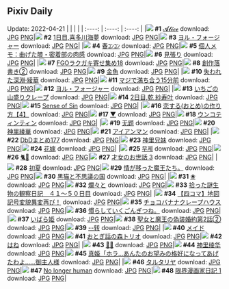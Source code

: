 ## Pixiv Daily
Update: 2022-04-21
|      |      |      |
| :----: | :----: | :----: |
|![](https://pixiv.microyu.workers.dev/c/240x480/img-master/img/2022/04/19/00/06/18/97724425_p0_master1200.jpg) **#1** [𝓐𝓵𝓲𝓬𝓮](https://www.pixiv.net/artworks/97724425) download: [JPG](https://pixiv.microyu.workers.dev/img-original/img/2022/04/19/00/06/18/97724425_p0.jpg) [PNG](https://pixiv.microyu.workers.dev/img-original/img/2022/04/19/00/06/18/97724425_p0.png)|![](https://pixiv.microyu.workers.dev/c/240x480/img-master/img/2022/04/19/00/00/13/97724130_p0_master1200.jpg) **#2** [1日目,喜多川海夢](https://www.pixiv.net/artworks/97724130) download: [JPG](https://pixiv.microyu.workers.dev/img-original/img/2022/04/19/00/00/13/97724130_p0.jpg) [PNG](https://pixiv.microyu.workers.dev/img-original/img/2022/04/19/00/00/13/97724130_p0.png)|![](https://pixiv.microyu.workers.dev/c/240x480/img-master/img/2022/04/19/00/00/02/97724019_p0_master1200.jpg) **#3** [ヨル・フォージャー](https://www.pixiv.net/artworks/97724019) download: [JPG](https://pixiv.microyu.workers.dev/img-original/img/2022/04/19/00/00/02/97724019_p0.jpg) [PNG](https://pixiv.microyu.workers.dev/img-original/img/2022/04/19/00/00/02/97724019_p0.png)|
|![](https://pixiv.microyu.workers.dev/c/240x480/img-master/img/2022/04/19/13/00/00/97732656_p0_master1200.jpg) **#4** [春ｺﾝｺﾝ](https://www.pixiv.net/artworks/97732656) download: [JPG](https://pixiv.microyu.workers.dev/img-original/img/2022/04/19/13/00/00/97732656_p0.jpg) [PNG](https://pixiv.microyu.workers.dev/img-original/img/2022/04/19/13/00/00/97732656_p0.png)|![](https://pixiv.microyu.workers.dev/c/240x480/img-master/img/2022/04/19/09/00/01/97730236_p0_master1200.jpg) **#5** [個人メモ：曲げた膝・密着部の肉感](https://www.pixiv.net/artworks/97730236) download: [JPG](https://pixiv.microyu.workers.dev/img-original/img/2022/04/19/09/00/01/97730236_p0.jpg) [PNG](https://pixiv.microyu.workers.dev/img-original/img/2022/04/19/09/00/01/97730236_p0.png)|![](https://pixiv.microyu.workers.dev/c/240x480/img-master/img/2022/04/19/06/00/01/97728866_p0_master1200.jpg) **#6** [見張り](https://www.pixiv.net/artworks/97728866) download: [JPG](https://pixiv.microyu.workers.dev/img-original/img/2022/04/19/06/00/01/97728866_p0.jpg) [PNG](https://pixiv.microyu.workers.dev/img-original/img/2022/04/19/06/00/01/97728866_p0.png)|
|![](https://pixiv.microyu.workers.dev/c/240x480/img-master/img/2022/04/20/13/27/57/97753558_p0_master1200.jpg) **#7** [FGOラクガキ寄せ集め18](https://www.pixiv.net/artworks/97753558) download: [JPG](https://pixiv.microyu.workers.dev/img-original/img/2022/04/20/13/27/57/97753558_p0.jpg) [PNG](https://pixiv.microyu.workers.dev/img-original/img/2022/04/20/13/27/57/97753558_p0.png)|![](https://pixiv.microyu.workers.dev/c/240x480/img-master/img/2022/04/20/15/56/19/97751017_p0_master1200.jpg) **#8** [創作落書き②](https://www.pixiv.net/artworks/97751017) download: [JPG](https://pixiv.microyu.workers.dev/img-original/img/2022/04/20/15/56/19/97751017_p0.jpg) [PNG](https://pixiv.microyu.workers.dev/img-original/img/2022/04/20/15/56/19/97751017_p0.png)|![](https://pixiv.microyu.workers.dev/c/240x480/img-master/img/2022/04/19/00/00/07/97724072_p0_master1200.jpg) **#9** [金魚](https://www.pixiv.net/artworks/97724072) download: [JPG](https://pixiv.microyu.workers.dev/img-original/img/2022/04/19/00/00/07/97724072_p0.jpg) [PNG](https://pixiv.microyu.workers.dev/img-original/img/2022/04/19/00/00/07/97724072_p0.png)|
|![](https://pixiv.microyu.workers.dev/c/240x480/img-master/img/2022/04/20/17/24/33/97756295_p0_master1200.jpg) **#10** [失われた深淵·綾華](https://www.pixiv.net/artworks/97756295) download: [JPG](https://pixiv.microyu.workers.dev/img-original/img/2022/04/20/17/24/33/97756295_p0.jpg) [PNG](https://pixiv.microyu.workers.dev/img-original/img/2022/04/20/17/24/33/97756295_p0.png)|![](https://pixiv.microyu.workers.dev/c/240x480/img-master/img/2022/04/19/00/12/44/97724632_p0_master1200.jpg) **#11** [マジで満ち合う15分前](https://www.pixiv.net/artworks/97724632) download: [JPG](https://pixiv.microyu.workers.dev/img-original/img/2022/04/19/00/12/44/97724632_p0.jpg) [PNG](https://pixiv.microyu.workers.dev/img-original/img/2022/04/19/00/12/44/97724632_p0.png)|![](https://pixiv.microyu.workers.dev/c/240x480/img-master/img/2022/04/19/18/21/45/97736682_p0_master1200.jpg) **#12** [ヨル・フォージャー](https://www.pixiv.net/artworks/97736682) download: [JPG](https://pixiv.microyu.workers.dev/img-original/img/2022/04/19/18/21/45/97736682_p0.jpg) [PNG](https://pixiv.microyu.workers.dev/img-original/img/2022/04/19/18/21/45/97736682_p0.png)|
|![](https://pixiv.microyu.workers.dev/c/240x480/img-master/img/2022/04/19/20/30/01/97739200_p0_master1200.jpg) **#13** [いちごの山盛りクレープ](https://www.pixiv.net/artworks/97739200) download: [JPG](https://pixiv.microyu.workers.dev/img-original/img/2022/04/19/20/30/01/97739200_p0.jpg) [PNG](https://pixiv.microyu.workers.dev/img-original/img/2022/04/19/20/30/01/97739200_p0.png)|![](https://pixiv.microyu.workers.dev/c/240x480/img-master/img/2022/04/20/00/00/05/97744588_p0_master1200.jpg) **#14** [2日目,乾 紗寿叶](https://www.pixiv.net/artworks/97744588) download: [JPG](https://pixiv.microyu.workers.dev/img-original/img/2022/04/20/00/00/05/97744588_p0.jpg) [PNG](https://pixiv.microyu.workers.dev/img-original/img/2022/04/20/00/00/05/97744588_p0.png)|![](https://pixiv.microyu.workers.dev/c/240x480/img-master/img/2022/04/19/00/05/42/97724406_p0_master1200.jpg) **#15** [Sense of Sin](https://www.pixiv.net/artworks/97724406) download: [JPG](https://pixiv.microyu.workers.dev/img-original/img/2022/04/19/00/05/42/97724406_p0.jpg) [PNG](https://pixiv.microyu.workers.dev/img-original/img/2022/04/19/00/05/42/97724406_p0.png)|
|![](https://pixiv.microyu.workers.dev/c/240x480/img-master/img/2022/04/19/12/00/08/97732000_p0_master1200.jpg) **#16** [恋する(おとめ)の作り方【4】](https://www.pixiv.net/artworks/97732000) download: [JPG](https://pixiv.microyu.workers.dev/img-original/img/2022/04/19/12/00/08/97732000_p0.jpg) [PNG](https://pixiv.microyu.workers.dev/img-original/img/2022/04/19/12/00/08/97732000_p0.png)|![](https://pixiv.microyu.workers.dev/c/240x480/img-master/img/2022/04/19/00/04/54/97724377_p0_master1200.jpg) **#17** [▼](https://www.pixiv.net/artworks/97724377) download: [JPG](https://pixiv.microyu.workers.dev/img-original/img/2022/04/19/00/04/54/97724377_p0.jpg) [PNG](https://pixiv.microyu.workers.dev/img-original/img/2022/04/19/00/04/54/97724377_p0.png)|![](https://pixiv.microyu.workers.dev/c/240x480/img-master/img/2022/04/19/00/00/09/97724091_p0_master1200.jpg) **#18** [ウンコティンティン](https://www.pixiv.net/artworks/97724091) download: [JPG](https://pixiv.microyu.workers.dev/img-original/img/2022/04/19/00/00/09/97724091_p0.jpg) [PNG](https://pixiv.microyu.workers.dev/img-original/img/2022/04/19/00/00/09/97724091_p0.png)|
|![](https://pixiv.microyu.workers.dev/c/240x480/img-master/img/2022/04/19/11/14/31/97731473_p0_master1200.jpg) **#19** [无题](https://www.pixiv.net/artworks/97731473) download: [JPG](https://pixiv.microyu.workers.dev/img-original/img/2022/04/19/11/14/31/97731473_p0.jpg) [PNG](https://pixiv.microyu.workers.dev/img-original/img/2022/04/19/11/14/31/97731473_p0.png)|![](https://pixiv.microyu.workers.dev/c/240x480/img-master/img/2022/04/19/10/54/23/97731280_p0_master1200.jpg) **#20** [神里綾華](https://www.pixiv.net/artworks/97731280) download: [JPG](https://pixiv.microyu.workers.dev/img-original/img/2022/04/19/10/54/23/97731280_p0.jpg) [PNG](https://pixiv.microyu.workers.dev/img-original/img/2022/04/19/10/54/23/97731280_p0.png)|![](https://pixiv.microyu.workers.dev/c/240x480/img-master/img/2022/04/20/00/05/00/97744961_p0_master1200.jpg) **#21** [アイアンマン](https://www.pixiv.net/artworks/97744961) download: [JPG](https://pixiv.microyu.workers.dev/img-original/img/2022/04/20/00/05/00/97744961_p0.jpg) [PNG](https://pixiv.microyu.workers.dev/img-original/img/2022/04/20/00/05/00/97744961_p0.png)|
|![](https://pixiv.microyu.workers.dev/c/240x480/img-master/img/2022/04/20/11/53/26/97752420_p0_master1200.jpg) **#22** [DbDまとめ177](https://www.pixiv.net/artworks/97752420) download: [JPG](https://pixiv.microyu.workers.dev/img-original/img/2022/04/20/11/53/26/97752420_p0.jpg) [PNG](https://pixiv.microyu.workers.dev/img-original/img/2022/04/20/11/53/26/97752420_p0.png)|![](https://pixiv.microyu.workers.dev/c/240x480/img-master/img/2022/04/20/00/55/06/97744644_p0_master1200.jpg) **#23** [神里兄妹](https://www.pixiv.net/artworks/97744644) download: [JPG](https://pixiv.microyu.workers.dev/img-original/img/2022/04/20/00/55/06/97744644_p0.jpg) [PNG](https://pixiv.microyu.workers.dev/img-original/img/2022/04/20/00/55/06/97744644_p0.png)|![](https://pixiv.microyu.workers.dev/c/240x480/img-master/img/2022/04/19/14/00/08/97733288_p0_master1200.jpg) **#24** [花嫁](https://www.pixiv.net/artworks/97733288) download: [JPG](https://pixiv.microyu.workers.dev/img-original/img/2022/04/19/14/00/08/97733288_p0.jpg) [PNG](https://pixiv.microyu.workers.dev/img-original/img/2022/04/19/14/00/08/97733288_p0.png)|
|![](https://pixiv.microyu.workers.dev/c/240x480/img-master/img/2022/04/19/00/58/46/97725730_p0_master1200.jpg) **#25** [무제](https://www.pixiv.net/artworks/97725730) download: [JPG](https://pixiv.microyu.workers.dev/img-original/img/2022/04/19/00/58/46/97725730_p0.jpg) [PNG](https://pixiv.microyu.workers.dev/img-original/img/2022/04/19/00/58/46/97725730_p0.png)|![](https://pixiv.microyu.workers.dev/c/240x480/img-master/img/2022/04/19/00/03/16/97724329_p0_master1200.jpg) **#26** [🐈💭](https://www.pixiv.net/artworks/97724329) download: [JPG](https://pixiv.microyu.workers.dev/img-original/img/2022/04/19/00/03/16/97724329_p0.jpg) [PNG](https://pixiv.microyu.workers.dev/img-original/img/2022/04/19/00/03/16/97724329_p0.png)|![](https://pixiv.microyu.workers.dev/c/240x480/img-master/img/2022/04/20/00/00/10/97744623_p0_master1200.jpg) **#27** [才女のお世話 3](https://www.pixiv.net/artworks/97744623) download: [JPG](https://pixiv.microyu.workers.dev/img-original/img/2022/04/20/00/00/10/97744623_p0.jpg) [PNG](https://pixiv.microyu.workers.dev/img-original/img/2022/04/20/00/00/10/97744623_p0.png)|
|![](https://pixiv.microyu.workers.dev/c/240x480/img-master/img/2022/04/20/00/00/37/97744744_p0_master1200.jpg) **#28** [初夏](https://www.pixiv.net/artworks/97744744) download: [JPG](https://pixiv.microyu.workers.dev/img-original/img/2022/04/20/00/00/37/97744744_p0.jpg) [PNG](https://pixiv.microyu.workers.dev/img-original/img/2022/04/20/00/00/37/97744744_p0.png)|![](https://pixiv.microyu.workers.dev/c/240x480/img-master/img/2022/04/20/05/16/37/97748951_p0_master1200.jpg) **#29** [情が移った魔王たち。](https://www.pixiv.net/artworks/97748951) download: [JPG](https://pixiv.microyu.workers.dev/img-original/img/2022/04/20/05/16/37/97748951_p0.jpg) [PNG](https://pixiv.microyu.workers.dev/img-original/img/2022/04/20/05/16/37/97748951_p0.png)|![](https://pixiv.microyu.workers.dev/c/240x480/img-master/img/2022/04/19/00/22/31/97724900_p0_master1200.jpg) **#30** [黒猫と不思議の国](https://www.pixiv.net/artworks/97724900) download: [JPG](https://pixiv.microyu.workers.dev/img-original/img/2022/04/19/00/22/31/97724900_p0.jpg) [PNG](https://pixiv.microyu.workers.dev/img-original/img/2022/04/19/00/22/31/97724900_p0.png)|
|![](https://pixiv.microyu.workers.dev/c/240x480/img-master/img/2022/04/19/23/41/29/97744057_p0_master1200.jpg) **#31** [❀](https://www.pixiv.net/artworks/97744057) download: [JPG](https://pixiv.microyu.workers.dev/img-original/img/2022/04/19/23/41/29/97744057_p0.jpg) [PNG](https://pixiv.microyu.workers.dev/img-original/img/2022/04/19/23/41/29/97744057_p0.png)|![](https://pixiv.microyu.workers.dev/c/240x480/img-master/img/2022/04/19/12/21/08/97732228_p0_master1200.jpg) **#32** [爛々と](https://www.pixiv.net/artworks/97732228) download: [JPG](https://pixiv.microyu.workers.dev/img-original/img/2022/04/19/12/21/08/97732228_p0.jpg) [PNG](https://pixiv.microyu.workers.dev/img-original/img/2022/04/19/12/21/08/97732228_p0.png)|![](https://pixiv.microyu.workers.dev/c/240x480/img-master/img/2022/04/20/00/00/34/97744738_p0_master1200.jpg) **#33** [拾った謎生物の観察日記　４１～５０日目](https://www.pixiv.net/artworks/97744738) download: [JPG](https://pixiv.microyu.workers.dev/img-original/img/2022/04/20/00/00/34/97744738_p0.jpg) [PNG](https://pixiv.microyu.workers.dev/img-original/img/2022/04/20/00/00/34/97744738_p0.png)|
|![](https://pixiv.microyu.workers.dev/c/240x480/img-master/img/2022/04/19/19/08/56/97737591_p0_master1200.jpg) **#34** [【四コマ】地図記号変貌異変再び！](https://www.pixiv.net/artworks/97737591) download: [JPG](https://pixiv.microyu.workers.dev/img-original/img/2022/04/19/19/08/56/97737591_p0.jpg) [PNG](https://pixiv.microyu.workers.dev/img-original/img/2022/04/19/19/08/56/97737591_p0.png)|![](https://pixiv.microyu.workers.dev/c/240x480/img-master/img/2022/04/20/22/30/17/97762912_p0_master1200.jpg) **#35** [チョコバナナクレープハウス](https://www.pixiv.net/artworks/97762912) download: [JPG](https://pixiv.microyu.workers.dev/img-original/img/2022/04/20/22/30/17/97762912_p0.jpg) [PNG](https://pixiv.microyu.workers.dev/img-original/img/2022/04/20/22/30/17/97762912_p0.png)|![](https://pixiv.microyu.workers.dev/c/240x480/img-master/img/2022/04/20/10/44/45/97751685_p0_master1200.jpg) **#36** [慣らしていくごんぎつね。](https://www.pixiv.net/artworks/97751685) download: [JPG](https://pixiv.microyu.workers.dev/img-original/img/2022/04/20/10/44/45/97751685_p0.jpg) [PNG](https://pixiv.microyu.workers.dev/img-original/img/2022/04/20/10/44/45/97751685_p0.png)|
|![](https://pixiv.microyu.workers.dev/c/240x480/img-master/img/2022/04/19/00/21/56/97724885_p0_master1200.jpg) **#37** [いばら姫](https://www.pixiv.net/artworks/97724885) download: [JPG](https://pixiv.microyu.workers.dev/img-original/img/2022/04/19/00/21/56/97724885_p0.jpg) [PNG](https://pixiv.microyu.workers.dev/img-original/img/2022/04/19/00/21/56/97724885_p0.png)|![](https://pixiv.microyu.workers.dev/c/240x480/img-master/img/2022/04/20/18/00/02/97756898_p0_master1200.jpg) **#38** [聖女と魔王の偽装婚約第2話②](https://www.pixiv.net/artworks/97756898) download: [JPG](https://pixiv.microyu.workers.dev/img-original/img/2022/04/20/18/00/02/97756898_p0.jpg) [PNG](https://pixiv.microyu.workers.dev/img-original/img/2022/04/20/18/00/02/97756898_p0.png)|![](https://pixiv.microyu.workers.dev/c/240x480/img-master/img/2022/04/19/13/11/06/97732781_p0_master1200.jpg) **#39** [--转](https://www.pixiv.net/artworks/97732781) download: [JPG](https://pixiv.microyu.workers.dev/img-original/img/2022/04/19/13/11/06/97732781_p0.jpg) [PNG](https://pixiv.microyu.workers.dev/img-original/img/2022/04/19/13/11/06/97732781_p0.png)|
|![](https://pixiv.microyu.workers.dev/c/240x480/img-master/img/2022/04/19/00/00/03/97724027_p0_master1200.jpg) **#40** [メイド](https://www.pixiv.net/artworks/97724027) download: [JPG](https://pixiv.microyu.workers.dev/img-original/img/2022/04/19/00/00/03/97724027_p0.jpg) [PNG](https://pixiv.microyu.workers.dev/img-original/img/2022/04/19/00/00/03/97724027_p0.png)|![](https://pixiv.microyu.workers.dev/c/240x480/img-master/img/2022/04/20/07/33/51/97750151_p0_master1200.jpg) **#41** [おとぎ話の森トリオ](https://www.pixiv.net/artworks/97750151) download: [JPG](https://pixiv.microyu.workers.dev/img-original/img/2022/04/20/07/33/51/97750151_p0.jpg) [PNG](https://pixiv.microyu.workers.dev/img-original/img/2022/04/20/07/33/51/97750151_p0.png)|![](https://pixiv.microyu.workers.dev/c/240x480/img-master/img/2022/04/19/13/48/46/97733181_p0_master1200.jpg) **#42** [はね](https://www.pixiv.net/artworks/97733181) download: [JPG](https://pixiv.microyu.workers.dev/img-original/img/2022/04/19/13/48/46/97733181_p0.jpg) [PNG](https://pixiv.microyu.workers.dev/img-original/img/2022/04/19/13/48/46/97733181_p0.png)|
|![](https://pixiv.microyu.workers.dev/c/240x480/img-master/img/2022/04/20/10/39/40/97751705_p0_master1200.jpg) **#43** [💄💚](https://www.pixiv.net/artworks/97751705) download: [JPG](https://pixiv.microyu.workers.dev/img-original/img/2022/04/20/10/39/40/97751705_p0.jpg) [PNG](https://pixiv.microyu.workers.dev/img-original/img/2022/04/20/10/39/40/97751705_p0.png)|![](https://pixiv.microyu.workers.dev/c/240x480/img-master/img/2022/04/19/19/13/33/97737682_p0_master1200.jpg) **#44** [神里绫华](https://www.pixiv.net/artworks/97737682) download: [JPG](https://pixiv.microyu.workers.dev/img-original/img/2022/04/19/19/13/33/97737682_p0.jpg) [PNG](https://pixiv.microyu.workers.dev/img-original/img/2022/04/19/19/13/33/97737682_p0.png)|![](https://pixiv.microyu.workers.dev/c/240x480/img-master/img/2022/04/19/00/00/09/97724092_p0_master1200.jpg) **#45** [真姫「ホラ…あんたのお望みの格好になってあげたわよ……御主人様](https://www.pixiv.net/artworks/97724092) download: [JPG](https://pixiv.microyu.workers.dev/img-original/img/2022/04/19/00/00/09/97724092_p0.jpg) [PNG](https://pixiv.microyu.workers.dev/img-original/img/2022/04/19/00/00/09/97724092_p0.png)|
|![](https://pixiv.microyu.workers.dev/c/240x480/img-master/img/2022/04/20/00/08/41/97745079_p0_master1200.jpg) **#46** [タルタリヤ](https://www.pixiv.net/artworks/97745079) download: [JPG](https://pixiv.microyu.workers.dev/img-original/img/2022/04/20/00/08/41/97745079_p0.jpg) [PNG](https://pixiv.microyu.workers.dev/img-original/img/2022/04/20/00/08/41/97745079_p0.png)|![](https://pixiv.microyu.workers.dev/c/240x480/img-master/img/2022/04/20/01/46/36/97747239_p0_master1200.jpg) **#47** [No longer human](https://www.pixiv.net/artworks/97747239) download: [JPG](https://pixiv.microyu.workers.dev/img-original/img/2022/04/20/01/46/36/97747239_p0.jpg) [PNG](https://pixiv.microyu.workers.dev/img-original/img/2022/04/20/01/46/36/97747239_p0.png)|![](https://pixiv.microyu.workers.dev/c/240x480/img-master/img/2022/04/20/00/06/02/97744991_p0_master1200.jpg) **#48** [限界漫画家日記  1](https://www.pixiv.net/artworks/97744991) download: [JPG](https://pixiv.microyu.workers.dev/img-original/img/2022/04/20/00/06/02/97744991_p0.jpg) [PNG](https://pixiv.microyu.workers.dev/img-original/img/2022/04/20/00/06/02/97744991_p0.png)|
